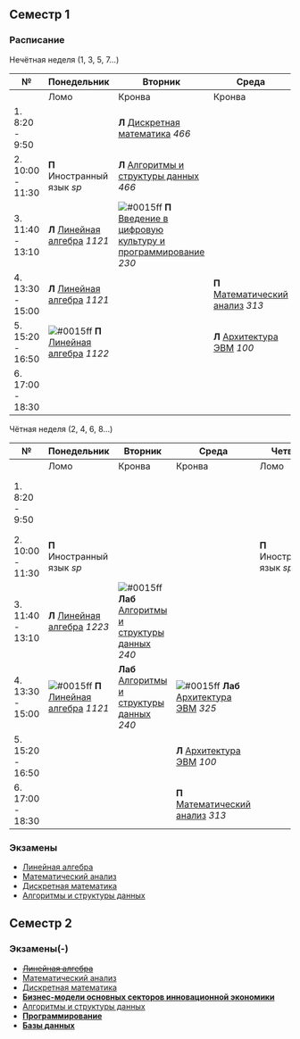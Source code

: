 
## Семестр 1

### Расписание

Нечётная неделя (1, 3, 5, 7...)

|№| Понедельник | Вторник | Среда | Четверг | Пятница | Суббота |
| ----- | ------ |------ |------ |------ |------ |------ |
| | Ломо | Кронва | Кронва | Ломо | Кронва | Кронва |
| 1. 8:20 - 9:50 | | **Л** [Дискретная математика](Subjects/DiscreteMathematics.md) *466* | | | - | ![#0015ff](https://placehold.it/15/0015ff/000000?text=+) **Лаб** [Программирование](Subjects/Programming.md) *237* |
| 2. 10:00 - 11:30| **П** Иностранный язык *sp* | **Л** [Алгоритмы и структуры данных](Subjects/Algorithms.md) *466* | | **П** Иностранный язык *sp* | **Л** [Программирование](Subjects/Programming.md) *285* | ![#0015ff](https://placehold.it/15/0015ff/000000?text=+) **Лаб** [Дискретная математика](Subjects/DiscreteMathematics.md) *236* |
| 3. 11:40 - 13:10| **Л** [Линейная алгебра](Subjects/LinearAlgebra.md) *1121* | ![#0015ff](https://placehold.it/15/0015ff/000000?text=+) **П** [Введение в цифровую культуру и программирование](Subjects/DigitalCultureIntroduction.md) *230* | | | **Л** [Математический анализ](Subjects/MathematicalAnalysis.md) *285* | |
| 4. 13:30 - 15:00| **Л** [Линейная алгебра](Subjects/LinearAlgebra.md) *1121* | | **П** [Математический анализ](Subjects/MathematicalAnalysis.md) *313* | |  | |
| 5. 15:20 - 16:50 | ![#0015ff](https://placehold.it/15/0015ff/000000?text=+) **П** [Линейная алгебра](Subjects/LinearAlgebra.md) *1122* | | **Л** [Архитектура ЭВМ](Subjects/ComputerArchitecture.md) *100* | | | |
| 6. 17:00 - 18:30 | | |  | | | |


Чётная неделя (2, 4, 6, 8...)

|№| Понедельник | Вторник | Среда | Четверг | Пятница | Суббота |
| ------ | ------ |------ |------ |------ |------ |------ |
|  | Ломо | Кронва | Кронва | Ломо | Кронва | Кронва |
| 1. 8:20 - 9:50 | | | | | **Л** [Введение в цифровую культуру и программирование](Subjects/DigitalCultureIntroduction.md) *466* | ![#0015ff](https://placehold.it/15/0015ff/000000?text=+) **Лаб** [Программирование](Subjects/Programming.md) *237* |
| 2. 10:00 - 11:30 | **П** Иностранный язык *sp* | | | **П** Иностранный язык *sp* | **Л** [Программирование](Subjects/Programming.md) *285* | ![#0015ff](https://placehold.it/15/0015ff/000000?text=+)**Лаб** [Дискретная математика](Subjects/DiscreteMathematics.md) *236* |
| 3. 11:40 - 13:10 | **Л** [Линейная алгебра](Subjects/LinearAlgebra.md) *1223* | ![#0015ff](https://placehold.it/15/0015ff/000000?text=+) **Лаб** [Алгоритмы и структуры данных](Subjects/Algorithms.md) *240* |  | | **Л** [Математический анализ](Subjects/MathematicalAnalysis.md) *285* | |
| 4. 13:30 - 15:00 | ![#0015ff](https://placehold.it/15/0015ff/000000?text=+) **П** [Линейная алгебра](Subjects/LinearAlgebra.md) *1121* | **Лаб** [Алгоритмы и структуры данных](Subjects/Algorithms.md) *240* | ![#0015ff](https://placehold.it/15/0015ff/000000?text=+) **Лаб** [Архитектура ЭВМ](Subjects/ComputerArchitecture.md) *325* | | | |
| 5. 15:20 - 16:50 | | | **Л** [Архитектура ЭВМ](Subjects/ComputerArchitecture.md) *100* | | | |
| 6. 17:00 - 18:30 | | | **П** [Математический анализ](Subjects/MathematicalAnalysis.md) *313* | | | |

### Экзамены

* [Линейная алгебра](Subjects/LinearAlgebra.md)
* [Математический анализ](Subjects/MathematicalAnalysis.md)
* [Дискретная математика](Subjects/DiscreteMathematics.md)
* [Алгоритмы и структуры данных](Subjects/Algorithms.md)

## Семестр 2

### Экзамены(-)

* [~~Линейная алгебра~~](Subjects/LinearAlgebra.md)
* [Математический анализ](Subjects/MathematicalAnalysis.md)
* [Дискретная математика](Subjects/DiscreteMathematics.md)
* [**Бизнес-модели основных секторов инновационной экономики**](Subjects/InnovativeEconomics.md)
* [Алгоритмы и структуры данных](Subjects/Algorithms.md)
* [**Программирование**](Subjects/Programming.md)
* [**Базы данных**](Subjects/Databases.md)
